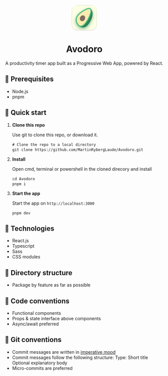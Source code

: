 <p align="center">
   <img src="https://github.com/MartinRybergLaude/Avodoro/blob/master/public/avodoro.svg?raw=true" width="80" alt="">
</p>
<h1 align="center">
  Avodoro
</h1>
<p align="center">
  A productivity timer app built as a Progressive Web App, powered by React.
</p>

## 📄 Prerequisites

- Node.js
- pnpm

## 🚀 Quick start

1.  **Clone this repo**

    Use git to clone this repo, or download it.

    ```shell
    # Clone the repo to a local directory
    git clone https://github.com/MartinRybergLaude/Avodoro.git
    ```

2.  **Install**

    Open cmd, terminal or powershell in the cloned direcory and install

    ```shell
    cd Avodoro
    pnpm i
    ```

3.  **Start the app**

    Start the app on `http://localhost:3000`

    ```shell
    pnpm dev
    ```

## 🧐 Technologies

- React.js
- Typescript
- Sass
- CSS modules

## 📁 Directory structure

- Package by feature as far as possible

## 📑 Code conventions

- Functional components
- Props & state interface above components
- Async/await preferred

## 📑 Git conventions

- Commit messages are written in <a href="https://en.wikipedia.org/wiki/Imperative_mood">imperative mood</a>
- Commit messages follow the following structure:
  Type: Short title
  Optional explanatory body
- Micro-commits are preferred
